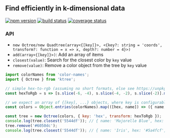 ## Find efficiently in k-dimensional data

[![npm version][npm-image]][npm-url]
[![build status][travis-image]][travis-url]
[![coverage status][codecov-image]][codecov-url]

### API

- `new Octree/new Quadtree(array<{[key]}>, <{key?: string = 'coords', transform?: function = x => x, depth?: number = 4}>)`
- `add(array<{[key]}>)`: Add an array of items
- `closest(value)`: Search for the closest color by `key` value
- `remove(value)`: Remove a color object from the tree by `key` value

```js
import colorNames from 'color-names';
import { Octree } from 'ktree';

// simple hex-to-rgb (assuming no short formats, else see https://unpkg.com/color-tf/hexToRgb.js)
const hexToRgb = s => [s.slice(-6, -4), s.slice(-4, -2), s.slice(-2)].map(x => parseInt(x, 16));

// we expect an array of {[key], ...} objects, where key is configurable
const colors = Object.entries(colorNames).map(([hex, name]) => ({ name, hex }));

const tree = new Octree(colors, { key: 'hex', transform: hexToRgb });
console.log(tree.closest('5544df')); // { name: 'Majorelle Blue', hex: '#6050dc', d: 16.55 }
tree.remove('#6050dc');
console.log(tree.closest('5544df')); // { name: 'Iris', hex: '#5a4fcf', d: 20.05 }
```

[npm-image]: https://img.shields.io/npm/v/ktree.svg?style=flat-square
[npm-url]: https://www.npmjs.com/package/ktree
[travis-image]: https://img.shields.io/travis/caub/ktree.svg?style=flat-square
[travis-url]: https://travis-ci.org/caub/ktree
[codecov-image]: https://img.shields.io/codecov/c/github/caub/ktree.svg?style=flat-square
[codecov-url]: https://codecov.io/gh/caub/ktree
